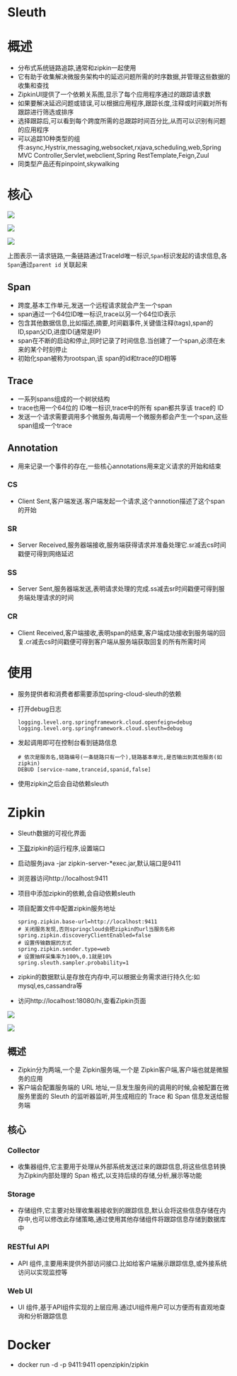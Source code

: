 # Sleuth



# 概述



* 分布式系统链路追踪,通常和zipkin一起使用
* 它有助于收集解决微服务架构中的延迟问题所需的时序数据,并管理这些数据的收集和查找
* ZipkinUI提供了一个依赖关系图,显示了每个应用程序通过的跟踪请求数
* 如果要解决延迟问题或错误,可以根据应用程序,跟踪长度,注释或时间戳对所有跟踪进行筛选或排序
* 选择跟踪后,可以看到每个跨度所需的总跟踪时间百分比,从而可以识别有问题的应用程序
* 可以追踪10种类型的组件:async,Hystrix,messaging,websocket,rxjava,scheduling,web,Spring  MVC Controller,Servlet,webclient,Spring RestTemplate,Feign,Zuul
* 同类型产品还有pinpoint,skywalking



# 核心

![](image03.png)

![](image04.webp)

![](image05.png)

上图表示一请求链路,一条链路通过TraceId唯一标识,`Span`标识发起的请求信息,各`Span`通过`parent id` 关联起来



## Span

* 跨度,基本工作单元,发送一个远程请求就会产生一个span
* span通过一个64位ID唯一标识,trace以另一个64位ID表示
* 包含其他数据信息,比如描述,摘要,时间戳事件,关键值注释(tags),span的ID,span父ID,进度ID(通常是IP)
* span在不断的启动和停止,同时记录了时间信息.当创建了一个span,必须在未来的某个时刻停止
* 初始化span被称为rootspan,该 span的id和trace的ID相等



## Trace

* 一系列spans组成的一个树状结构
* trace也用一个64位的 ID唯一标识,trace中的所有 span都共享该 trace的 ID
* 发送一个请求需要调用多个微服务,每调用一个微服务都会产生一个span,这些span组成一个trace



## Annotation

* 用来记录一个事件的存在,一些核心annotations用来定义请求的开始和结束



### CS

- Client Sent,客户端发送.客户端发起一个请求,这个annotion描述了这个span的开始



### SR

- Server Received,服务器端接收,服务端获得请求并准备处理它.sr减去cs时间戳便可得到网络延迟



### SS

- Server Sent,服务器端发送,表明请求处理的完成.ss减去sr时间戳便可得到服务端处理请求的时间



### CR

- Client Received,客户端接收,表明span的结束,客户端成功接收到服务端的回复.cr减去cs时间戳便可得到客户端从服务端获取回复的所有所需时间




# 使用

* 服务提供者和消费者都需要添加spring-cloud-sleuth的依赖

* 打开debug日志

  ```properties
  logging.level.org.springframework.cloud.openfeign=debug
  logging.level.org.springframework.cloud.sleuth=debug
  ```

* 发起调用即可在控制台看到链路信息

  ```
  # 依次是服务名,链路编号(一条链路只有一个),链路基本单元,是否输出到其他服务(如zipkin)
  DEBUD [service-name,tranceid,spanid,false]
  ```

* 使用zipkin之后会自动依赖sleuth



# Zipkin



* Sleuth数据的可视化界面

* [下载](https://search.maven.org/remote_content?g=io.zipkin&a=zipkin-server&v=LATEST&c=exec)zipkin的运行程序,设置端口

* 启动服务java -jar zipkin-server-*exec.jar,默认端口是9411

* 浏览器访问http://localhost:9411

* 项目中添加zipkin的依赖,会自动依赖sleuth

* 项目配置文件中配置zipkin服务地址

  ```properties
  spring.zipkin.base-url=http://localhost:9411
  # 关闭服务发现,否则springcloud会把zipkin的url当服务名称
  spring.zipkin.discoveryClientEnabled=false
  # 设置传输数据的方式
  spring.zipkin.sender.type=web
  # 设置抽样采集率为100%,0.1就是10%
  spring.sleuth.sampler.probability=1
  ```

* zipkin的数据默认是存放在内存中,可以根据业务需求进行持久化:如mysql,es,cassandra等

* 访问http://localhost:18080/hi,查看Zipkin页面

![](image01.png)

![](image02.png)



## 概述



* Zipkin分为两端,一个是 Zipkin服务端,一个是 Zipkin客户端,客户端也就是微服务的应用
* 客户端会配置服务端的 URL 地址,一旦发生服务间的调用的时候,会被配置在微服务里面的 Sleuth 的监听器监听,并生成相应的 Trace 和 Span 信息发送给服务端



## 核心



### Collector



* 收集器组件,它主要用于处理从外部系统发送过来的跟踪信息,将这些信息转换为Zipkin内部处理的 Span 格式,以支持后续的存储,分析,展示等功能



### Storage



* 存储组件,它主要对处理收集器接收到的跟踪信息,默认会将这些信息存储在内存中,也可以修改此存储策略,通过使用其他存储组件将跟踪信息存储到数据库中



### RESTful API



* API 组件,主要用来提供外部访问接口.比如给客户端展示跟踪信息,或外接系统访问以实现监控等



### Web UI



* UI 组件,基于API组件实现的上层应用.通过UI组件用户可以方便而有直观地查询和分析跟踪信息  



# Docker

* docker run -d -p 9411:9411 openzipkin/zipkin